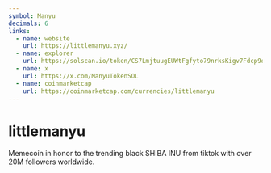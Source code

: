 ```yaml
---
symbol: Manyu
decimals: 6
links:
  - name: website
    url: https://littlemanyu.xyz/
  - name: explorer
    url: https://solscan.io/token/CS7LmjtuugEUWtFgfyto79nrksKigv7Fdcp9qPuigdLs
  - name: x
    url: https://x.com/ManyuTokenSOL
  - name: coinmarketcap
    url: https://coinmarketcap.com/currencies/littlemanyu
---
```


# littlemanyu

Memecoin in honor to the trending black SHIBA INU from tiktok with over 20M followers worldwide.
